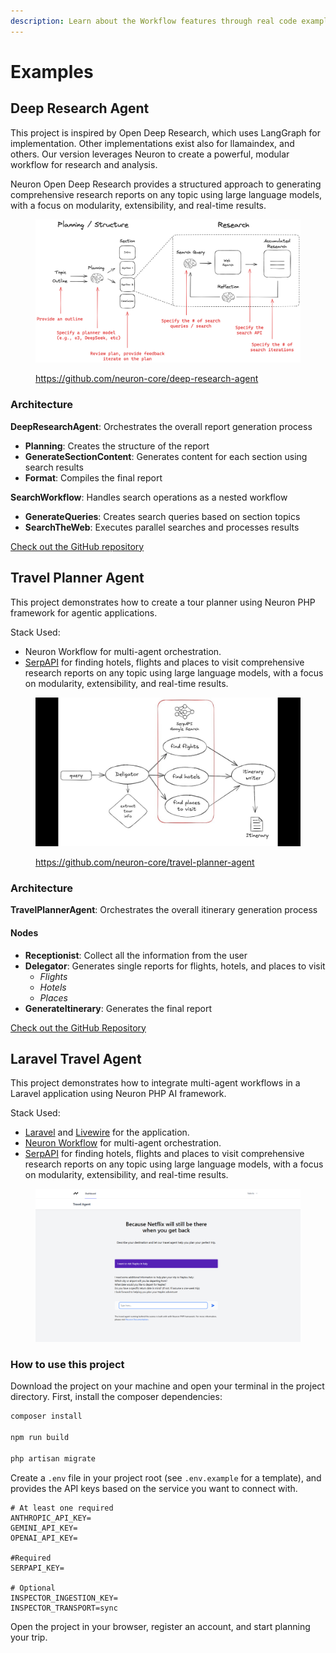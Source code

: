 ```yaml
---
description: Learn about the Workflow features through real code examples
---
```


# Examples

## Deep Research Agent

This project is inspired by Open Deep Research, which uses LangGraph for implementation. Other implementations exist also for llamaindex, and others. Our version leverages Neuron to create a powerful, modular workflow for research and analysis.

Neuron Open Deep Research provides a structured approach to generating comprehensive research reports on any topic using large language models, with a focus on modularity, extensibility, and real-time results.

<figure><img src="../.gitbook/assets/deep-research-agent.png" alt=""><figcaption><p><a href="https://github.com/neuron-core/deep-research-agent">https://github.com/neuron-core/deep-research-agent</a></p></figcaption></figure>

### Architecture

**DeepResearchAgent**: Orchestrates the overall report generation process

* **Planning**: Creates the structure of the report
* **GenerateSectionContent**: Generates content for each section using search results
* **Format**: Compiles the final report

**SearchWorkflow**: Handles search operations as a nested workflow

* **GenerateQueries**: Creates search queries based on section topics
* **SearchTheWeb**: Executes parallel searches and processes results

<a href="https://github.com/neuron-core/deep-research-agent" class="button secondary" data-icon="github">Check out the GitHub repository</a>

## Travel Planner Agent

This project demonstrates how to create a tour planner using Neuron PHP framework for agentic applications.

Stack Used:

* Neuron Workflow for multi-agent orchestration.
* [SerpAPI](https://serpapi.com/) for finding hotels, flights and places to visit comprehensive research reports on any topic using large language models, with a focus on modularity, extensibility, and real-time results.

<figure><img src="../.gitbook/assets/travel-planner-agent.jpeg" alt=""><figcaption><p><a href="https://github.com/neuron-core/travel-planner-agent">https://github.com/neuron-core/travel-planner-agent</a></p></figcaption></figure>

### Architecture

**TravelPlannerAgent**: Orchestrates the overall itinerary generation process

#### Nodes

* **Receptionist**: Collect all the information from the user
* **Delegator**: Generates single reports for flights, hotels, and places to visit
  * _Flights_
  * _Hotels_
  * _Places_
* **GenerateItinerary**: Generates the final report

<a href="https://github.com/neuron-core/travel-planner-agent" class="button secondary" data-icon="github">Check out the GitHub Repository</a>

## Laravel Travel Agent

This project demonstrates how to integrate multi-agent workflows in a Laravel application using Neuron PHP AI framework.&#x20;

Stack Used:

* [Laravel](https://laravel.com/) and [Livewire](https://livewire.laravel.com/) for the application.
* [Neuron Workflow](https://docs.neuron-ai.dev/workflow/getting-started) for multi-agent orchestration.
* [SerpAPI](https://serpapi.com/) for finding hotels, flights and places to visit comprehensive research reports on any topic using large language models, with a focus on modularity, extensibility, and real-time results.

<figure><img src="../.gitbook/assets/laravel-travel-planner-ai-agent.png" alt=""><figcaption></figcaption></figure>

### How to use this project

Download the project on your machine and open your terminal in the project directory. First, install the composer dependencies:

```bash
composer install

npm run build

php artisan migrate
```

Create a `.env` file in your project root (see `.env.example` for a template), and provides the API keys based on the service you want to connect with.

```
# At least one required
ANTHROPIC_API_KEY=
GEMINI_API_KEY=
OPENAI_API_KEY=

#Required
SERPAPI_KEY=

# Optional
INSPECTOR_INGESTION_KEY=
INSPECTOR_TRANSPORT=sync
```

Open the project in your browser, register an account, and start planning your trip.
